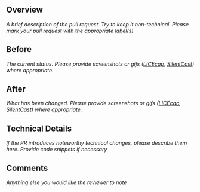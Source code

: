## Overview
_A brief description of the pull request. Try to keep it non-technical. Please mark your pull request with the appropriate [label(s)](https://github.com/civicrm/civihr/blob/staging/CONTRIBUTING.md#label-types)_

## Before
_The current status. Please provide screenshots or gifs ([LICEcap](http://www.cockos.com/licecap/), [SilentCast](https://github.com/colinkeenan/silentcast)) where appropriate._

## After
_What has been changed. Please provide screenshots or gifs ([LICEcap](http://www.cockos.com/licecap/), [SilentCast](https://github.com/colinkeenan/silentcast)) where appropriate._

## Technical Details
_If the PR introduces noteworthy technical changes, please describe them here. Provide code snippets if necessary_

## Comments
_Anything else you would like the reviewer to note_
